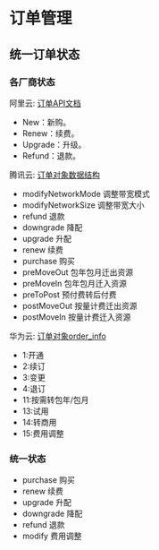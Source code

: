 # 订单管理

## 统一订单状态

### 各厂商状态

阿里云: [订单API文档](https://next.api.aliyun.com/api/BssOpenApi/2017-12-14/QueryOrders?params={}&lang=GO&tab=DOC)
+ New：新购。
+ Renew：续费。
+ Upgrade：升级。
+ Refund：退款。

腾讯云: [订单对象数据结构](https://cloud.tencent.com/document/api/555/19183#Deal)
+ modifyNetworkMode 调整带宽模式
+ modifyNetworkSize 调整带宽大小
+ refund 退款
+ downgrade 降配
+ upgrade 升配
+ renew 续费
+ purchase 购买
+ preMoveOut 包年包月迁出资源
+ preMoveIn 包年包月迁入资源
+ preToPost 预付费转后付费
+ postMoveOut 按量计费迁出资源
+ postMoveIn 按量计费迁入资源

华为云: [订单对象order_info](https://apiexplorer.developer.huaweicloud.com/apiexplorer/doc?product=BSS&api=ShowCustomerOrderDetails)
+ 1:开通
+ 2:续订
+ 3:变更
+ 4:退订
+ 11:按需转包年/包月
+ 13:试用
+ 14:转商用
+ 15:费用调整

### 统一状态

+ purchase 购买
+ renew 续费
+ upgrade 升配
+ downgrade 降配
+ refund 退款
+ modify 费用调整